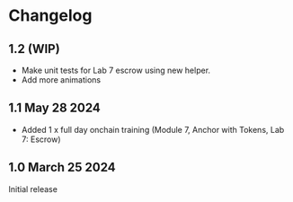 # Changelog

## 1.2 (WIP)

- Make unit tests for Lab 7 escrow using new helper.
- Add more animations

## 1.1 May 28 2024

- Added 1 x full day onchain training (Module 7, Anchor with Tokens, Lab 7: Escrow)

## 1.0 March 25 2024

Initial release
